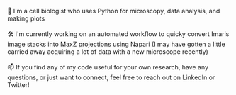 👋 I'm a cell biologist who uses Python for microscopy, data analysis, and making plots
<br><br>
🛠️ I'm currently working on an automated workflow to quicky convert Imaris image stacks into MaxZ projections using Napari (I may have gotten a little carried away acquiring a lot of data with a new microscope recently)
<br><br>
📫 If you find any of my code useful for your own research, have any questions, or just want to connect, feel free to reach out on LinkedIn or Twitter!


<!--
**rebmcg/rebmcg** is a ✨ _special_ ✨ repository because its `README.md` (this file) appears on your GitHub profile.

Here are some ideas to get you started:

- 🔭 I’m currently working on ...
- 🌱 I’m currently learning ...
- 👯 I’m looking to collaborate on ...
- 🤔 I’m looking for help with ...
- 💬 Ask me about ...
- 📫 How to reach me: ...
- 😄 Pronouns: ...
- ⚡ Fun fact: ...
-->
